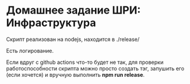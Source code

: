 # Домашнее задание ШРИ: Инфраструктура

Скрипт реализован на nodejs, находится в ./release/

Есть логирование.

Если вдруг с github actions что-то будет не так, для проверки работоспособности скрипта можно просто создать тэг, запушить его (если хочется) и вручную выполнить **npm run release**.